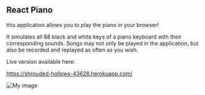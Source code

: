 ## React Piano

this application allows you to play the piano in your browser!

It simulates all 88 black and white keys of a piano keyboard with their corresponding sounds. 
Songs may not only be played in the application, but also be recorded and replayed as often as you wish. 


Live version available here: 

https://shrouded-hollows-43628.herokuapp.com/




![My image](https://github.com/steffriedrichs/git_project/blob/master/piano_screenshot.jpg)

